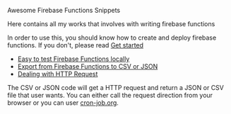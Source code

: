 Awesome Firebase Functions Snippets

Here contains all my works that involves with writing firebase functions

In order to use this, you should know how to create and deploy firebase functions. If you don't, please read [Get started](https://firebase.google.com/docs/functions/get-started)

- [Easy to test Firebase Functions locally](https://github.com/dalenguyen/firebase-functions-snippets/blob/master/local-test-easy.js)
- [Export from Firebase Functions to CSV or JSON](https://github.com/dalenguyen/firebase-functions-snippets/blob/master/csv-json-export.js)
- [Dealing with HTTP Request](https://github.com/dalenguyen/firebase-functions-snippets/blob/master/http-request.js)

The CSV or JSON code will get a HTTP request and return a JSON or CSV file that user wants. You can either call the request direction from your browser or you can user [cron-job.org](https://cron-job.org/en/members/jobs/details/?jobid=919859).
